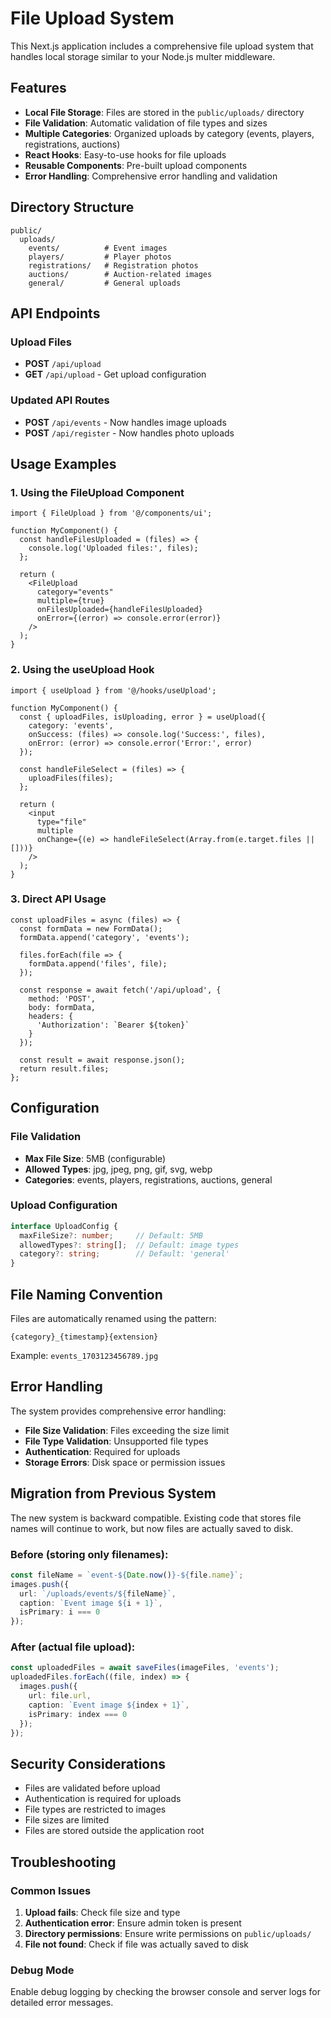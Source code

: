 # File Upload System

This Next.js application includes a comprehensive file upload system that handles local storage similar to your Node.js multer middleware.

## Features

- **Local File Storage**: Files are stored in the `public/uploads/` directory
- **File Validation**: Automatic validation of file types and sizes
- **Multiple Categories**: Organized uploads by category (events, players, registrations, auctions)
- **React Hooks**: Easy-to-use hooks for file uploads
- **Reusable Components**: Pre-built upload components
- **Error Handling**: Comprehensive error handling and validation

## Directory Structure

```
public/
  uploads/
    events/          # Event images
    players/         # Player photos
    registrations/   # Registration photos
    auctions/        # Auction-related images
    general/         # General uploads
```

## API Endpoints

### Upload Files
- **POST** `/api/upload`
- **GET** `/api/upload` - Get upload configuration

### Updated API Routes
- **POST** `/api/events` - Now handles image uploads
- **POST** `/api/register` - Now handles photo uploads

## Usage Examples

### 1. Using the FileUpload Component

```tsx
import { FileUpload } from '@/components/ui';

function MyComponent() {
  const handleFilesUploaded = (files) => {
    console.log('Uploaded files:', files);
  };

  return (
    <FileUpload
      category="events"
      multiple={true}
      onFilesUploaded={handleFilesUploaded}
      onError={(error) => console.error(error)}
    />
  );
}
```

### 2. Using the useUpload Hook

```tsx
import { useUpload } from '@/hooks/useUpload';

function MyComponent() {
  const { uploadFiles, isUploading, error } = useUpload({
    category: 'events',
    onSuccess: (files) => console.log('Success:', files),
    onError: (error) => console.error('Error:', error)
  });

  const handleFileSelect = (files) => {
    uploadFiles(files);
  };

  return (
    <input
      type="file"
      multiple
      onChange={(e) => handleFileSelect(Array.from(e.target.files || []))}
    />
  );
}
```

### 3. Direct API Usage

```tsx
const uploadFiles = async (files) => {
  const formData = new FormData();
  formData.append('category', 'events');
  
  files.forEach(file => {
    formData.append('files', file);
  });

  const response = await fetch('/api/upload', {
    method: 'POST',
    body: formData,
    headers: {
      'Authorization': `Bearer ${token}`
    }
  });

  const result = await response.json();
  return result.files;
};
```

## Configuration

### File Validation
- **Max File Size**: 5MB (configurable)
- **Allowed Types**: jpg, jpeg, png, gif, svg, webp
- **Categories**: events, players, registrations, auctions, general

### Upload Configuration
```typescript
interface UploadConfig {
  maxFileSize?: number;     // Default: 5MB
  allowedTypes?: string[];  // Default: image types
  category?: string;        // Default: 'general'
}
```

## File Naming Convention

Files are automatically renamed using the pattern:
```
{category}_{timestamp}{extension}
```

Example: `events_1703123456789.jpg`

## Error Handling

The system provides comprehensive error handling:

- **File Size Validation**: Files exceeding the size limit
- **File Type Validation**: Unsupported file types
- **Authentication**: Required for uploads
- **Storage Errors**: Disk space or permission issues

## Migration from Previous System

The new system is backward compatible. Existing code that stores file names will continue to work, but now files are actually saved to disk.

### Before (storing only filenames):
```typescript
const fileName = `event-${Date.now()}-${file.name}`;
images.push({
  url: `/uploads/events/${fileName}`,
  caption: `Event image ${i + 1}`,
  isPrimary: i === 0
});
```

### After (actual file upload):
```typescript
const uploadedFiles = await saveFiles(imageFiles, 'events');
uploadedFiles.forEach((file, index) => {
  images.push({
    url: file.url,
    caption: `Event image ${index + 1}`,
    isPrimary: index === 0
  });
});
```

## Security Considerations

- Files are validated before upload
- Authentication is required for uploads
- File types are restricted to images
- File sizes are limited
- Files are stored outside the application root

## Troubleshooting

### Common Issues

1. **Upload fails**: Check file size and type
2. **Authentication error**: Ensure admin token is present
3. **Directory permissions**: Ensure write permissions on `public/uploads/`
4. **File not found**: Check if file was actually saved to disk

### Debug Mode

Enable debug logging by checking the browser console and server logs for detailed error messages.
